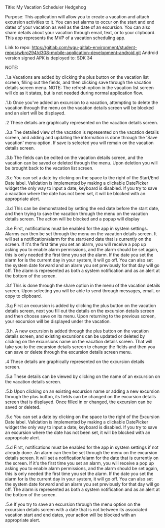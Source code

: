 Title: 
My Vacation Scheduler Hedgehog

Purpose: 
This application will allow you to create a vacation and attach excursion activities to it. You can set alarms to occur on the start and end dates of your vacation as well 
as the date of an excursion. You can also share details about your vacation through email, text, or to your clipboard. This app represents the MVP of a vacation scheduling app. 
        
Link to repo: https://gitlab.com/wgu-gitlab-environment/student-repos/wbro294/d308-mobile-application-development-android.git
Android version signed APK is deployed to: SDK 34

NOTE: 

.1.a
Vacations are added by clicking the plus button on the vacation list screen, filling out the fields,
and then clicking save through the vacation details screen menu. NOTE: The refresh option in the vacation list screen will do as it states, but is not needed 
during normal application flow.

.1.b
Once you've added an excursion to a vacation, attempting to delete the vacation through the menu on the vacation details screen will be blocked
and an alert will be displayed.

.2
These details are graphically represented on the vacation details screen.

.3.a
The detailed view of the vacation is represented on the vacation details screen, and adding and updating the information is done through
the 'Save vacation' menu option. If save is selected you will remain on the vacation details screen.

.3.b
The fields can be edited on the vacation details screen, and the vacation can be saved or deleted through the menu. Upon deletion you will be 
brought back to the vacation list screen.

.3.c
You can set a date by clicking on the space to the right of the Start/End Date label. Validation is implemented by making a clickable DatePicker 
widget the only way to input a date, keyboard is disabled. If you try to save a vacation 
where the date has not been set, it will be blocked with an appropriate alert.

.3.d
This can be demonstrated by setting the end date before the start date, and then trying to save the vacation through the menu on the vacation details screen. 
The action will be blocked and a popup will display

.3.e
First, notifications must be enabled for the app in system settings.
Alarms can then be set through the menu on the vacation details screen. It will set a notification/alarm for the start/end date that is currently on
the screen. If it's the first time you set an alarm, you will receive a pop up asking you to enable alarm permissions, 
and the alarm should be set again, this is only needed the first time you set the alarm.
If the date you set the alarm for is the current day in your system, it will go off. You can also set the system date forward and an alarm you set
previously for that day will go off. The alarm is represented as both a system notification and as an alert at the bottom of the screen.

.3.f
This is done through the share option in the menu of the vacation details screen. Upon selecting you will be able to send through messages, email,
or copy to clipboard.

.3.g
First an excursion is added by clicking the plus button on the vacation details screen, next you fill out the details on the
excursion details screen and then choose save on its menu. Upon returning to the previous screen, your excursion will be displayed under
the vacation.

.3.h.
A new excursion is added through the plus button on the vacation details screen, and existing excursions can be updated or deleted by 
clicking on the excursions name on the vacation details screen. That will take you to the excursion details screen to change the fields 
and then you can save or delete through the excursion details screen menu.

.4
These details are graphically represented on the excursion details screen.

.5.a
These details can be viewed by clicking on the name of an excursion on the vacation details screen.

.5.b
Upon clicking on an existing excursion name or adding a new excursion through the plus button, its fields can be changed on the 
excursion details screen that is displayed. Once filled in or changed, the excursion can be saved or deleted. 

.5.c
You can set a date by clicking on the space to the right of the Excursion Date label. Validation is implemented by making a clickable DatePicker
widget the only way to input a date, keyboard is disabled. If you try to save an excursion
where the date has not been set, it will be blocked with an appropriate alert.

.5.d
First, notifications must be enabled for the app in system settings if not already done.
An alarm can then be set through the menu on the excursion details screen. It will set a notification/alarm for the date that is currently on
the screen. If it's the first time you set an alarm, you will receive a pop up asking you to enable alarm permissions,
and the alarm should be set again, this is only needed the first time you set the alarm.
If the date you set the alarm for is the current day in your system, it will go off. You can also set the system date forward and an alarm you set
previously for that day will go off. The alarm is represented as both a system notification and as an alert at the bottom of the screen.

.5.e
If you try to save an excursion through the menu option on the excursion details screen with a date that is not between its associated vacation start and 
end dates, your action will be blocked with an appropriate alert.